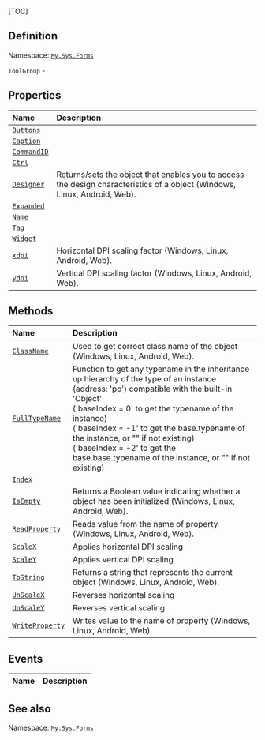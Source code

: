[TOC]
## Definition
Namespace: [`My.Sys.Forms`](My.Sys.Forms.md)

`ToolGroup` - 

## Properties
|Name|Description|
| :------------ | :------------ |
|[`Buttons`]("ToolGroup.Buttons.md")||
|[`Caption`]("ToolGroup.Caption.md")||
|[`CommandID`]("ToolGroup.CommandID.md")||
|[`Ctrl`]("ToolGroup.Ctrl.md")||
|[`Designer`]("My.Sys.Object.Designer.md")|Returns/sets the object that enables you to access the design characteristics of a object (Windows, Linux, Android, Web).|
|[`Expanded`]("ToolGroup.Expanded.md")||
|[`Name`]("ToolGroup.Name.md")||
|[`Tag`]("ToolGroup.Tag.md")||
|[`Widget`]("ToolGroup.Widget.md")||
|[`xdpi`]("My.Sys.Object.xdpi.md")|Horizontal DPI scaling factor (Windows, Linux, Android, Web).|
|[`ydpi`]("My.Sys.Object.ydpi.md")|Vertical DPI scaling factor (Windows, Linux, Android, Web).|

## Methods
|Name|Description|
| :------------ | :------------ |
|[`ClassName`]("My.Sys.Object.ClassName.md")|Used to get correct class name of the object (Windows, Linux, Android, Web).|
|[`FullTypeName`]("My.Sys.Object.FullTypeName.md")|Function to get any typename in the inheritance up hierarchy of the type of an instance (address: 'po') compatible with the built-in 'Object' <br>  ('baseIndex =  0' to get the typename of the instance) <br>  ('baseIndex = -1' to get the base.typename of the instance, or "" if not existing) <br>  ('baseIndex = -2' to get the base.base.typename of the instance, or "" if not existing)|
|[`Index`]("ToolGroup.Index.md")||
|[`IsEmpty`]("My.Sys.Object.IsEmpty.md")|Returns a Boolean value indicating whether a object has been initialized (Windows, Linux, Android, Web).|
|[`ReadProperty`]("My.Sys.Object.ReadProperty.md")|Reads value from the name of property (Windows, Linux, Android, Web).|
|[`ScaleX`]("My.Sys.Object.ScaleX.md")|Applies horizontal DPI scaling|
|[`ScaleY`]("My.Sys.Object.ScaleY.md")|Applies vertical DPI scaling|
|[`ToString`]("My.Sys.Object.ToString.md")|Returns a string that represents the current object (Windows, Linux, Android, Web).|
|[`UnScaleX`]("My.Sys.Object.UnScaleX.md")|Reverses horizontal scaling|
|[`UnScaleY`]("My.Sys.Object.UnScaleY.md")|Reverses vertical scaling|
|[`WriteProperty`]("My.Sys.Object.WriteProperty.md")|Writes value to the name of property (Windows, Linux, Android, Web).|
## Events
|Name|Description|
| :------------ | :------------ |
## See also
Namespace: [`My.Sys.Forms`](My.Sys.Forms.md)
